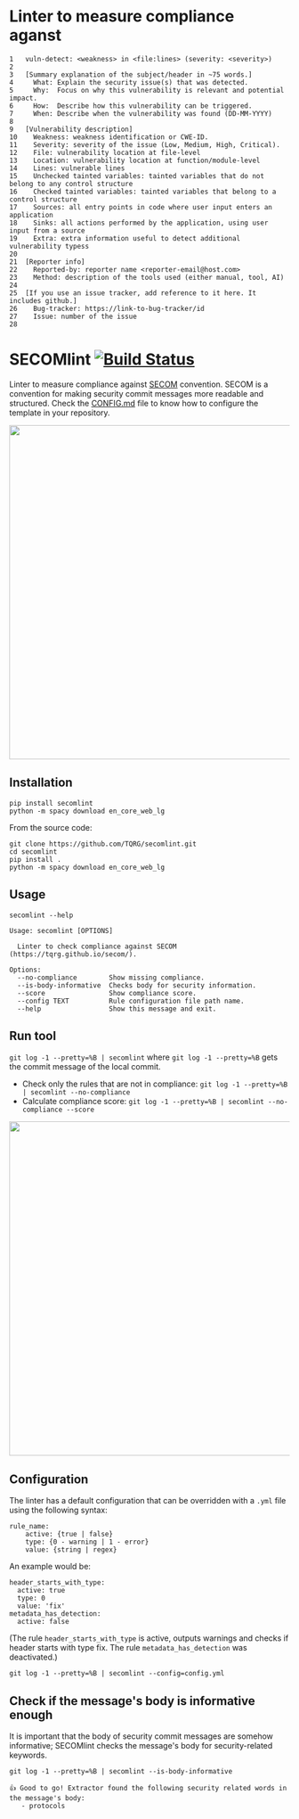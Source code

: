 # Linter to measure compliance aganst 

```
1   vuln-detect: <weakness> in <file:lines> (severity: <severity>)
2
3   [Summary explanation of the subject/header in ~75 words.]
4     What: Explain the security issue(s) that was detected.
5     Why:  Focus on why this vulnerability is relevant and potential impact.
6     How:  Describe how this vulnerability can be triggered.
7     When: Describe when the vulnerability was found (DD-MM-YYYY)   
8
9   [Vulnerability description]
10    Weakness: weakness identification or CWE-ID. 
11    Severity: severity of the issue (Low, Medium, High, Critical).
12    File: vulnerability location at file-level
13    Location: vulnerability location at function/module-level
14    Lines: vulnerable lines
15    Unchecked tainted variables: tainted variables that do not belong to any control structure 
16    Checked tainted variables: tainted variables that belong to a control structure 
17    Sources: all entry points in code where user input enters an application
18    Sinks: all actions performed by the application, using user input from a source
19    Extra: extra information useful to detect additional vulnerability typess
20
21  [Reporter info]
22    Reported-by: reporter name <reporter-email@host.com>
23    Method: description of the tools used (either manual, tool, AI)
24    
25  [If you use an issue tracker, add reference to it here. It includes github.]
26    Bug-tracker: https://link-to-bug-tracker/id
27    Issue: number of the issue  
28
```




# SECOMlint [![Build Status](https://app.travis-ci.com/TQRG/secomlint.svg?branch=main)](https://app.travis-ci.com/TQRG/secomlint)

Linter to measure compliance against [SECOM](https://tqrg.github.io/secom/) convention. SECOM is a convention for making security commit messages more readable and structured. Check the [CONFIG.md](https://github.com/TQRG/secom/blob/main/CONFIG.md) file to know how to configure the template in your repository.

<p align="center">
  <img width="600" src="assets/secomlint.svg">
</p>

## Installation

```
pip install secomlint
python -m spacy download en_core_web_lg
```

From the source code:
```
git clone https://github.com/TQRG/secomlint.git
cd secomlint
pip install .
python -m spacy download en_core_web_lg
```

## Usage

```
secomlint --help
```
```
Usage: secomlint [OPTIONS]

  Linter to check compliance against SECOM (https://tqrg.github.io/secom/).

Options:
  --no-compliance        Show missing compliance.
  --is-body-informative  Checks body for security information.
  --score                Show compliance score.
  --config TEXT          Rule configuration file path name.
  --help                 Show this message and exit.
```

## Run tool

`git log -1 --pretty=%B | secomlint` where `git log -1 --pretty=%B` gets the commit message of the local commit.

* Check only the rules that are not in compliance: `git log -1 --pretty=%B | secomlint --no-compliance`
* Calculate compliance score: `git log -1 --pretty=%B | secomlint --no-compliance --score`

<p align="center">
  <img width="600" src="assets/secomlint2.svg">
</p>


## Configuration

The linter has a default configuration that can be overridden with a `.yml` file using the following syntax: 

```
rule_name:
    active: {true | false}
    type: {0 - warning | 1 - error}
    value: {string | regex}
```

An example would be:

```
header_starts_with_type:
  active: true
  type: 0
  value: 'fix'
metadata_has_detection:
  active: false
```
(The rule `header_starts_with_type` is active, outputs warnings and checks if header starts with type fix. The rule `metadata_has_detection` was deactivated.)

```
git log -1 --pretty=%B | secomlint --config=config.yml
```

## Check if the message's body is informative enough

It is important that the body of security commit messages are somehow informative; SECOMlint checks the message's body for security-related keywords.

```
git log -1 --pretty=%B | secomlint --is-body-informative
```
```
👍 Good to go! Extractor found the following security related words in the message's body:
   - protocols
```
